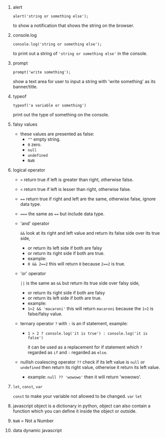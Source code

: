 1. alert

    `alert('string or something else');`

    to show a notification that shows the string on the browser.
2. console.log

    `console.log('string or something else');`

    to print out a string of `'string or something else'` in the console.
3. prompt

    `prompt('write something');`

    show a text area for user to input a string with 'write something' as its banner/title.
4. typeof

    `typeof('a variable or something')`

    print out the type of something on the console.

5. falsy values
    - these values are presented as false:
      - `""` empty string.
      - `0` zero.
      - `null`
      - `undefined`
      - `NaN`
6. logical operator
    - `>` return true if left is greater than right, otherwise false.
    - `<` return true if left is lesser than right, otherwise false.
    - `==` return true if right and left are the same, otherwise false, ignore data type.
    - `===` the same as `==` but include data type.

    - 'and' operator

      `&&` look at its right and left value and return its false side over its true side,
      - or return its left side if both are falsy
      - or return its right side if both are true.
      - example:
      - `0 && 2==2` this will return `0` because `2==2` is true.

    - 'or' operator

      `||` is the same as `&&` but return its true side over falsy side,
      - or return its right side if both are falsy
      - or return its left side if both are true.
      - example:
      - `1>2 && 'macaroni'` this will return `macaroni` because the `1>2` is false/falsy value.

    - ternary operator `?` with `:` is an if statement, example:
      - `1 > 2 ? console.log('it is true') : console.log('it is false')`

        it can be used as a replacement for if statement which `?` regarded as `if` and `:` regarded as `else`.

    - nullish coalescing operator `??` check if its left value is `null` or `undefined` then return its right value, otherwise it return its left value.
      - example:
        `null ?? 'wowowo'` then it will return 'wowowo'.

7. `let`, `const`, `var`

    `const` to make your variable not allowed to be changed.
    `var`
    `let`
8. javascript object
    is a dictionary in python, object can also contain a function which you can define it inside the object or outside.
9. `NaN` = Not a Number
10. data dynamic javascript
